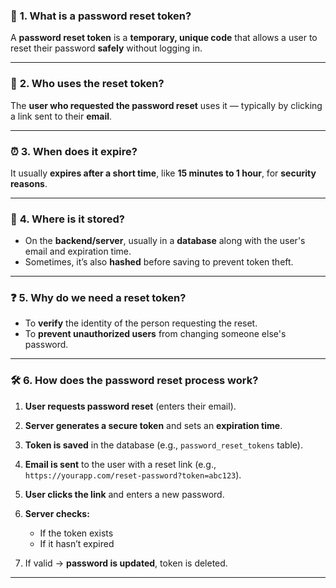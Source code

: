 ### 🔐 **1. What is a password reset token?**

A **password reset token** is a **temporary, unique code** that allows a user to reset their password **safely** without logging in.

---

### 👤 **2. Who uses the reset token?**

The **user who requested the password reset** uses it — typically by clicking a link sent to their **email**.

---

### ⏰ **3. When does it expire?**

It usually **expires after a short time**, like **15 minutes to 1 hour**, for **security reasons**.

---

### 📍 **4. Where is it stored?**

- On the **backend/server**, usually in a **database** along with the user's email and expiration time.
- Sometimes, it’s also **hashed** before saving to prevent token theft.

---

### ❓ **5. Why do we need a reset token?**

- To **verify** the identity of the person requesting the reset.
- To **prevent unauthorized users** from changing someone else's password.

---

### 🛠️ **6. How does the password reset process work?**

1. **User requests password reset** (enters their email).
2. **Server generates a secure token** and sets an **expiration time**.
3. **Token is saved** in the database (e.g., `password_reset_tokens` table).
4. **Email is sent** to the user with a reset link (e.g., `https://yourapp.com/reset-password?token=abc123`).
5. **User clicks the link** and enters a new password.
6. **Server checks:**

   - If the token exists
   - If it hasn’t expired

7. If valid → **password is updated**, token is deleted.

---
